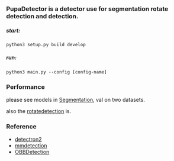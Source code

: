 ### PupaDetector is a detector use for segmentation rotate detection and detection.
##### start:
`
python3 setup.py build develop 
`

##### run:
`
python3 main.py --config [config-name]
`

### Performance 
please see models in [Segmentation](https://github.com/csliuchang/PupaDetector/blob/master/models/seg), val on two datasets.

also the [rotatedetection](https://github.com/csliuchang/PupaDetector/blob/master/models/det) is.


### Reference
+ [detectron2](https://github.com/facebookresearch/detectron2)  
+ [mmdetection](https://github.com/open-mmlab/mmdetection)  
+ [OBBDetection](https://github.com/jbwang1997/OBBDetection) 